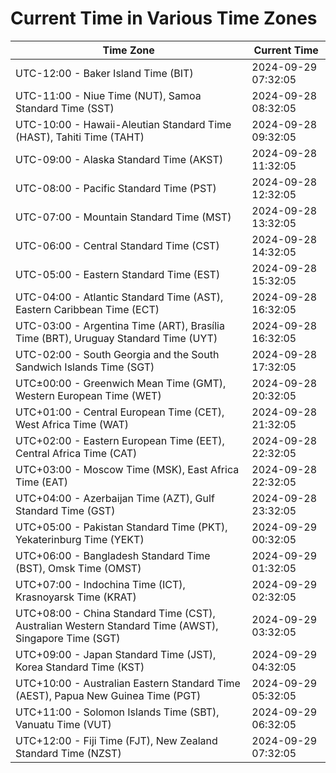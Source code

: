 # Current Time in Various Time Zones

| Time Zone | Current Time |
|-----------|--------------|
| UTC-12:00 - Baker Island Time (BIT) | 2024-09-29 07:32:05 |
| UTC-11:00 - Niue Time (NUT), Samoa Standard Time (SST) | 2024-09-28 08:32:05 |
| UTC-10:00 - Hawaii-Aleutian Standard Time (HAST), Tahiti Time (TAHT) | 2024-09-28 09:32:05 |
| UTC-09:00 - Alaska Standard Time (AKST) | 2024-09-28 11:32:05 |
| UTC-08:00 - Pacific Standard Time (PST) | 2024-09-28 12:32:05 |
| UTC-07:00 - Mountain Standard Time (MST) | 2024-09-28 13:32:05 |
| UTC-06:00 - Central Standard Time (CST) | 2024-09-28 14:32:05 |
| UTC-05:00 - Eastern Standard Time (EST) | 2024-09-28 15:32:05 |
| UTC-04:00 - Atlantic Standard Time (AST), Eastern Caribbean Time (ECT) | 2024-09-28 16:32:05 |
| UTC-03:00 - Argentina Time (ART), Brasília Time (BRT), Uruguay Standard Time (UYT) | 2024-09-28 16:32:05 |
| UTC-02:00 - South Georgia and the South Sandwich Islands Time (SGT) | 2024-09-28 17:32:05 |
| UTC±00:00 - Greenwich Mean Time (GMT), Western European Time (WET) | 2024-09-28 20:32:05 |
| UTC+01:00 - Central European Time (CET), West Africa Time (WAT) | 2024-09-28 21:32:05 |
| UTC+02:00 - Eastern European Time (EET), Central Africa Time (CAT) | 2024-09-28 22:32:05 |
| UTC+03:00 - Moscow Time (MSK), East Africa Time (EAT) | 2024-09-28 22:32:05 |
| UTC+04:00 - Azerbaijan Time (AZT), Gulf Standard Time (GST) | 2024-09-28 23:32:05 |
| UTC+05:00 - Pakistan Standard Time (PKT), Yekaterinburg Time (YEKT) | 2024-09-29 00:32:05 |
| UTC+06:00 - Bangladesh Standard Time (BST), Omsk Time (OMST) | 2024-09-29 01:32:05 |
| UTC+07:00 - Indochina Time (ICT), Krasnoyarsk Time (KRAT) | 2024-09-29 02:32:05 |
| UTC+08:00 - China Standard Time (CST), Australian Western Standard Time (AWST), Singapore Time (SGT) | 2024-09-29 03:32:05 |
| UTC+09:00 - Japan Standard Time (JST), Korea Standard Time (KST) | 2024-09-29 04:32:05 |
| UTC+10:00 - Australian Eastern Standard Time (AEST), Papua New Guinea Time (PGT) | 2024-09-29 05:32:05 |
| UTC+11:00 - Solomon Islands Time (SBT), Vanuatu Time (VUT) | 2024-09-29 06:32:05 |
| UTC+12:00 - Fiji Time (FJT), New Zealand Standard Time (NZST) | 2024-09-29 07:32:05 |
